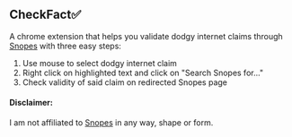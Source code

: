 ## CheckFact✅
A chrome extension that helps you validate dodgy internet claims through [Snopes](https://www.snopes.com/) with three easy steps:
1. Use mouse to select dodgy internet claim
2. Right click on highlighted text and click on "Search Snopes for..."
3. Check validity of said claim on redirected Snopes page

#### Disclaimer:
I am not affiliated to [Snopes](https://www.snopes.com/) in any way, shape or form.
